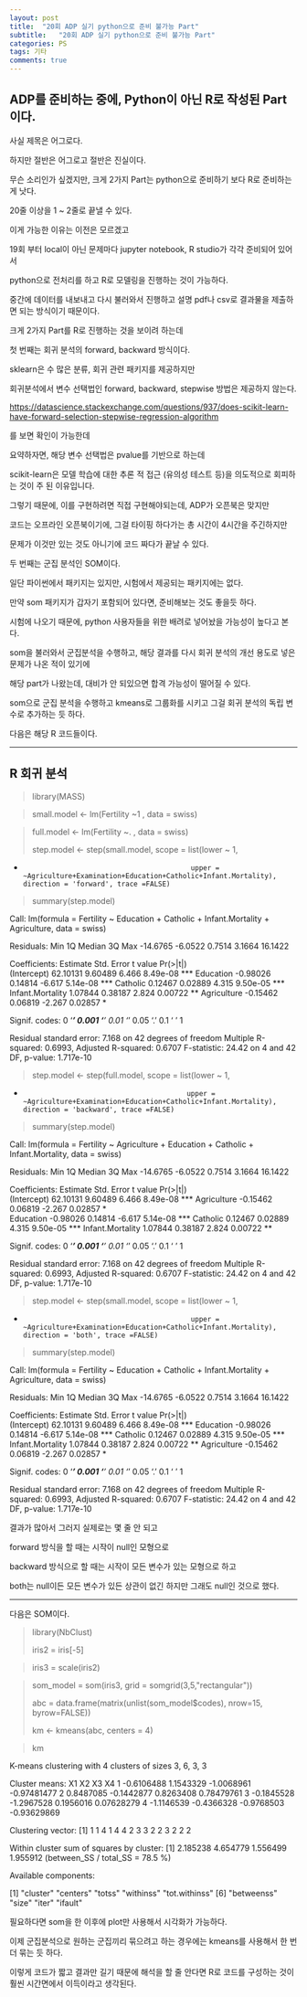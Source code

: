 ```yaml
---
layout: post
title:  "20회 ADP 실기 python으로 준비 불가능 Part"
subtitle:   "20회 ADP 실기 python으로 준비 불가능 Part"
categories: PS
tags: 기타
comments: true
---
```


## ADP를 준비하는 중에, Python이 아닌 R로 작성된 Part 이다.

사실 제목은 어그로다.

하지만 절반은 어그로고 절반은 진실이다.

무슨 소리인가 싶겠지만, 크게 2가지 Part는 python으로 준비하기 보다 R로 준비하는게 낫다.

20줄 이상을 1 ~ 2줄로 끝낼 수 있다.

이게 가능한 이유는 이전은 모르겠고

19회 부터 local이 아닌 문제마다 jupyter notebook, R studio가 각각 준비되어 있어서

python으로 전처리를 하고 R로 모델링을 진행하는 것이 가능하다.

중간에 데이터를 내보내고 다시 불러와서 진행하고 설명 pdf나 csv로 결과물을 제출하면 되는 방식이기 때문이다.

크게 2가지 Part를 R로 진행하는 것을 보이려 하는데

첫 번째는 회귀 분석의 forward, backward 방식이다.

sklearn은 수 많은 분류, 회귀 관련 패키지를 제공하지만

회귀분석에서 변수 선택법인 forward, backward, stepwise 방법은 제공하지 않는다.

https://datascience.stackexchange.com/questions/937/does-scikit-learn-have-forward-selection-stepwise-regression-algorithm

를 보면 확인이 가능한데

요약하자면, 해당 변수 선택법은 pvalue를 기반으로 하는데

scikit-learn은 모델 학습에 대한 추론 적 접근 (유의성 테스트 등)을 의도적으로 회피하는 것이 주 된 이유입니다.

그렇기 때문에, 이를 구현하려면 직접 구현해야되는데, ADP가 오픈북은 맞지만

코드는 오프라인 오픈북이기에, 그걸 타이핑 하다가는 총 시간이 4시간을 주긴하지만 

문제가 이것만 있는 것도 아니기에 코드 짜다가 끝날 수 있다.

두 번째는 군집 분석인 SOM이다.

일단 파이썬에서 패키지는 있지만, 시험에서 제공되는 패키지에는 없다.

만약 som 패키지가 갑자기 포함되어 있다면, 준비해보는 것도 좋을듯 하다.

시험에 나오기 때문에, python 사용자들을 위한 배려로 넣어놨을 가능성이 높다고 본다.

som을 불러와서 군집분석을 수행하고, 해당 결과를 다시 회귀 분석의 개선 용도로 넣은 문제가 나온 적이 있기에

해당 part가 나왔는데, 대비가 안 되있으면 합격 가능성이 떨어질 수 있다.

som으로 군집 분석을 수행하고 kmeans로 그룹화를 시키고 그걸 회귀 분석의 독립 변수로 추가하는 듯 하다.

다음은 해당 R 코드들이다.

------------------------------------------------

## R 회귀 분석

> library(MASS)

> small.model <- lm(Fertility ~1 , data = swiss)

> full.model <- lm(Fertility ~. , data = swiss)
> 
> step.model <- step(small.model, scope = list(lower ~ 1, 
+                                              upper = ~Agriculture+Examination+Education+Catholic+Infant.Mortality), direction = 'forward', trace =FALSE)
> summary(step.model)

Call:
lm(formula = Fertility ~ Education + Catholic + Infant.Mortality + 
    Agriculture, data = swiss)

Residuals:
     Min       1Q   Median       3Q      Max 
-14.6765  -6.0522   0.7514   3.1664  16.1422 

Coefficients:
                 Estimate Std. Error t value Pr(>|t|)    
(Intercept)      62.10131    9.60489   6.466 8.49e-08 ***
Education        -0.98026    0.14814  -6.617 5.14e-08 ***
Catholic          0.12467    0.02889   4.315 9.50e-05 ***
Infant.Mortality  1.07844    0.38187   2.824  0.00722 ** 
Agriculture      -0.15462    0.06819  -2.267  0.02857 *  

Signif. codes:  0 ‘***’ 0.001 ‘**’ 0.01 ‘*’ 0.05 ‘.’ 0.1 ‘ ’ 1

Residual standard error: 7.168 on 42 degrees of freedom
Multiple R-squared:  0.6993,	Adjusted R-squared:  0.6707 
F-statistic: 24.42 on 4 and 42 DF,  p-value: 1.717e-10

> 
> step.model <- step(full.model, scope = list(lower ~ 1, 
+                                             upper = ~Agriculture+Examination+Education+Catholic+Infant.Mortality), direction = 'backward', trace =FALSE)
> summary(step.model)

Call:
lm(formula = Fertility ~ Agriculture + Education + Catholic + 
    Infant.Mortality, data = swiss)

Residuals:
     Min       1Q   Median       3Q      Max 
-14.6765  -6.0522   0.7514   3.1664  16.1422 

Coefficients:
                 Estimate Std. Error t value Pr(>|t|)    
(Intercept)      62.10131    9.60489   6.466 8.49e-08 ***
Agriculture      -0.15462    0.06819  -2.267  0.02857 *  
Education        -0.98026    0.14814  -6.617 5.14e-08 ***
Catholic          0.12467    0.02889   4.315 9.50e-05 ***
Infant.Mortality  1.07844    0.38187   2.824  0.00722 ** 

Signif. codes:  0 ‘***’ 0.001 ‘**’ 0.01 ‘*’ 0.05 ‘.’ 0.1 ‘ ’ 1

Residual standard error: 7.168 on 42 degrees of freedom
Multiple R-squared:  0.6993,	Adjusted R-squared:  0.6707 
F-statistic: 24.42 on 4 and 42 DF,  p-value: 1.717e-10

> 
> step.model <- step(small.model, scope = list(lower ~ 1, 
+                                              upper = ~Agriculture+Examination+Education+Catholic+Infant.Mortality), direction = 'both', trace =FALSE)
> summary(step.model)

Call:
lm(formula = Fertility ~ Education + Catholic + Infant.Mortality + 
    Agriculture, data = swiss)

Residuals:
     Min       1Q   Median       3Q      Max 
-14.6765  -6.0522   0.7514   3.1664  16.1422 

Coefficients:
                 Estimate Std. Error t value Pr(>|t|)    
(Intercept)      62.10131    9.60489   6.466 8.49e-08 ***
Education        -0.98026    0.14814  -6.617 5.14e-08 ***
Catholic          0.12467    0.02889   4.315 9.50e-05 ***
Infant.Mortality  1.07844    0.38187   2.824  0.00722 ** 
Agriculture      -0.15462    0.06819  -2.267  0.02857 *  


Signif. codes:  0 ‘***’ 0.001 ‘**’ 0.01 ‘*’ 0.05 ‘.’ 0.1 ‘ ’ 1

Residual standard error: 7.168 on 42 degrees of freedom
Multiple R-squared:  0.6993,	Adjusted R-squared:  0.6707 
F-statistic: 24.42 on 4 and 42 DF,  p-value: 1.717e-10


결과가 많아서 그러지 실제로는 몇 줄 안 되고

forward 방식을 할 때는 시작이 null인 모형으로

backward 방식으로 할 때는 시작이 모든 변수가 있는 모형으로 하고

both는 null이든 모든 변수가 있든 상관이 없긴 하지만 그래도 null인 것으로 했다.

-----------------------------------

다음은 SOM이다.

> library(NbClust)
> 
> iris2 = iris[-5]

> iris3 = scale(iris2)

> som_model = som(iris3, grid = somgrid(3,5,"rectangular"))
> 
> abc = data.frame(matrix(unlist(som_model$codes), nrow=15, byrow=FALSE))
> 
> km <- kmeans(abc, centers = 4)

> km

K-means clustering with 4 clusters of sizes 3, 6, 3, 3

Cluster means:
          X1         X2         X3          X4
1 -0.6106488  1.1543329 -1.0068961 -0.97481477
2  0.8487085 -0.1442877  0.8263408  0.78479761
3 -0.1845528 -1.2967528  0.1956016  0.07628279
4 -1.1146539 -0.4366328 -0.9768503 -0.93629869

Clustering vector:
 [1] 1 1 4 1 4 4 2 3 3 2 2 3 2 2 2

Within cluster sum of squares by cluster:
[1] 2.185238 4.654779 1.556499 1.955912
 (between_SS / total_SS =  78.5 %)

Available components:

[1] "cluster"      "centers"      "totss"        "withinss"     "tot.withinss"
[6] "betweenss"    "size"         "iter"         "ifault"     

필요하다면 som을 한 이후에 plot만 사용해서 시각화가 가능하다.

이제 군집분석으로 원하는 군집끼리 묶으려고 하는 경우에는 kmeans를 사용해서 한 번 더 묶는 듯 하다.

이렇게 코드가 짧고 결과만 길기 때문에 해석을 할 줄 안다면 R로 코드를 구성하는 것이 훨씬 시간면에서 이득이라고 생각된다.
